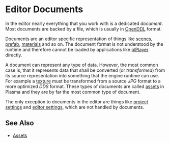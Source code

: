 # Editor Documents

In the editor nearly everything that you work with is a dedicated *document*. Most documents are backed by a file, which is usually in [OpenDDL](https://openddl.org/) format.

Documents are an editor specific representation of things like [scenes](../scenes/scene-editing.md), [prefab](../prefabs/prefabs-overview.md), [materials](../materials/materials-overview.md) and so on. The document format is not understood by the runtime and therefore cannot be loaded by applications like [plPlayer](../tools/player.md) directly.

A document can represent any type of data. However, the most common case is, that it represents data that shall be converted (or *transformed*) from its source representation into something that the engine runtime can use. For example a [texture](../graphics/textures-overview.md) must be transformed from a source *JPG* format to a more optimized *DDS* format. These types of documents are called [assets](../assets/assets-overview.md) in Plasma and they are by far the most common type of document.

The only exception to documents in the editor are things like [project settings](../projects/project-settings.md) and [editor settings](editor-settings.md), which are not handled by documents.


## See Also


* [Assets](../assets/assets-overview.md)
